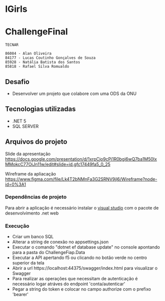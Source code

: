 # IGirls



# ChallengeFinal

```
TECNAR

86084 - Alan Oliveira
84177 - Lucas Coutinho Gonçalves de Souza
85928 - Natália Batista dos Santos
85818 - Rafael Silva Romualdo
```

## Desafio
- Desenvolver um projeto que colabore com uma ODS da ONU

## Tecnologias utilizadas

- .NET 5
- SQL SERVER

## Arquivos do projeto

Slide da apresentação
https://docs.google.com/presentation/d/1xrpCjo9cPi1R0bgi6wQ7ba1M50IxMMokcC77OiJn11w/edit#slide=id.gfc17449fa5_0_25

Wireframe da apliacação
https://www.figma.com/file/Lk4T2bNMnFa3G2SRNV9jl6/Wireframe?node-id=0%3A1

### Dependências de projeto

Para abrir a aplicação é necessário instalar o [visual studio] com o pacote de desenvolvimento .net web

### Execução

 - Criar um banco SQL
 - Alterar a string de conexão no appsettings.json
 - Executar o comando "dotnet ef database update" no console apontando para a pasta do ChallengeFiap.Data
 - Executar a API apertando f5 ou clicando no botão verde no centro superior da tela
 - Abrir a url https://localhost:44375/swagger/index.html para visualizar o Swagger 
 - Para realizar as operações que necessitam de autenticação é necessário logar atráves do endpoint 'conta/autenticar'
 - Pegar a string do token e colocar no campo authorize com o prefixo 'bearer'

[visual studio]: <https://visualstudio.microsoft.com/pt-br/downloads/>
